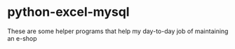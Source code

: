 # python-excel-mysql
These are some helper programs that help my day-to-day job of maintaining an e-shop
